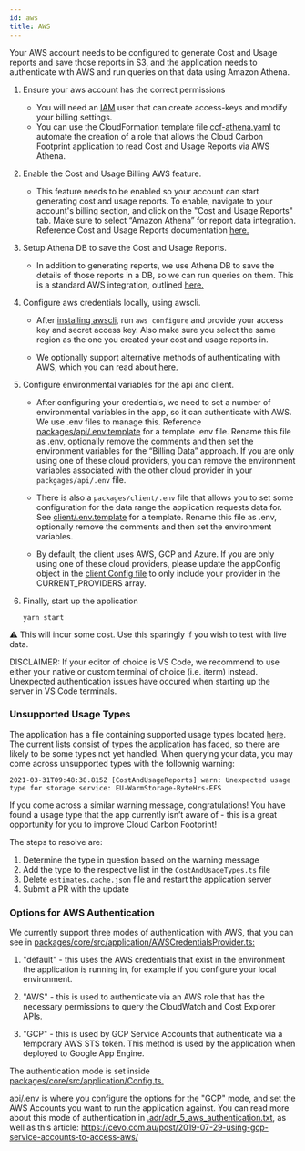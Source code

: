 ```yaml
---
id: aws
title: AWS
---
```


Your AWS account needs to be configured to generate Cost and Usage reports and save those reports in S3, and the application needs to authenticate with AWS and run queries on that data using Amazon Athena.

1.  Ensure your aws account has the correct permissions

    - You will need an [IAM](https://aws.amazon.com/premiumsupport/knowledge-center/create-access-key/) user that can create access-keys and modify your billing settings.
    - You can use the CloudFormation template file [ccf-athena.yaml](https://github.com/ThoughtWorks-Cleantech/cloud-carbon-footprint/blob/trunk/cloudformation/ccf-athena.yaml) to automate the creation of a role that allows the Cloud Carbon Footprint application to read Cost and Usage Reports via AWS Athena.

2.  Enable the Cost and Usage Billing AWS feature.

    - This feature needs to be enabled so your account can start generating cost and usage reports. To enable, navigate to your account's billing section, and click on the "Cost and Usage Reports" tab. Make sure to select “Amazon Athena” for report data integration. Reference Cost and Usage Reports documentation [here.](https://docs.aws.amazon.com/cur/latest/userguide/what-is-cur.html)

3.  Setup Athena DB to save the Cost and Usage Reports.

    - In addition to generating reports, we use Athena DB to save the details of those reports in a DB, so we can run queries on them. This is a standard AWS integration, outlined [here.](https://docs.aws.amazon.com/cur/latest/userguide/cur-query-athena.html)

4.  Configure aws credentials locally, using awscli.

    - After [installing awscli](https://github.com/ThoughtWorks-Cleantech/cloud-carbon-footprint#optional-prerequisites), run `aws configure` and provide your access key and secret access key. Also make sure you select the same region as the one you created your cost and usage reports in.

    - We optionally support alternative methods of authenticating with AWS, which you can read about [here.](https://github.com/ThoughtWorks-Cleantech/cloud-carbon-footprint#options-for-aws-authentication)

5.  Configure environmental variables for the api and client.

    - After configuring your credentials, we need to set a number of environmental variables in the app, so it can authenticate with AWS. We use .env files to manage this. Reference [packages/api/.env.template](https://github.com/ThoughtWorks-Cleantech/cloud-carbon-footprint/blob/trunk/packages/api/.env.template) for a template .env file. Rename this file as .env, optionally remove the comments and then set the environment variables for the “Billing Data” approach. If you are only using one of these cloud providers, you can remove the environment variables associated with the other cloud provider in your `packgages/api/.env` file.

    - There is also a `packages/client/.env` file that allows you to set some configuration for the data range the application requests data for. See [client/.env.template](https://github.com/ThoughtWorks-Cleantech/cloud-carbon-footprint/blob/trunk/packages/client/.env.template) for a template. Rename this file as .env, optionally remove the comments and then set the environment variables.

    - By default, the client uses AWS, GCP and Azure. If you are only using one of these cloud providers, please update the appConfig object in the [client Config file](https://github.com/ThoughtWorks-Cleantech/cloud-carbon-footprint/blob/trunk/packages/client/src/Config.ts) to only include your provider in the CURRENT_PROVIDERS array.

6.  Finally, start up the application

        yarn start

:warning: This will incur some cost. Use this sparingly if you wish to test with live data.

DISCLAIMER: If your editor of choice is VS Code, we recommend to use either your native or custom terminal of choice (i.e. iterm) instead. Unexpected authentication issues have occured when starting up the server in VS Code terminals.

### Unsupported Usage Types

The application has a file containing supported usage types located [here](https://github.com/ThoughtWorks-Cleantech/cloud-carbon-footprint/blob/trunk/packages/core/src/services/aws/CostAndUsageTypes.ts). The current lists consist of types the application has faced, so there are likely to be some types not yet handled. When querying your data, you may come across unsupported types with the follownig warning:

`2021-03-31T09:48:38.815Z [CostAndUsageReports] warn: Unexpected usage type for storage service: EU-WarmStorage-ByteHrs-EFS`

If you come across a similar warning message, congratulations! You have found a usage type that the app currently isn’t aware of - this is a great opportunity for you to improve Cloud Carbon Footprint!

The steps to resolve are:

1. Determine the type in question based on the warning message
2. Add the type to the respective list in the `CostAndUsageTypes.ts` file
3. Delete `estimates.cache.json` file and restart the application server
4. Submit a PR with the update

### Options for AWS Authentication

We currently support three modes of authentication with AWS, that you can see in [packages/core/src/application/AWSCredentialsProvider.ts:](https://github.com/ThoughtWorks-Cleantech/cloud-carbon-footprint/blob/trunk/packages/core/src/application/AWSCredentialsProvider.ts)

1. "default" - this uses the AWS credentials that exist in the environment the application is running in, for example if you configure your local environment.

2. "AWS" - this is used to authenticate via an AWS role that has the necessary permissions to query the CloudWatch and Cost Explorer APIs.

3. "GCP" - this is used by GCP Service Accounts that authenticate via a temporary AWS STS token. This method is used by the application when deployed to Google App Engine.

The authentication mode is set inside [packages/core/src/application/Config.ts.](https://github.com/ThoughtWorks-Cleantech/cloud-carbon-footprint/blob/trunk/packages/core/src/application/Config.ts)

api/.env is where you configure the options for the "GCP" mode, and set the AWS Accounts you want to run the application against. You can read more about this mode of authentication in [.adr/adr_5_aws_authentication.txt](https://github.com/ThoughtWorks-Cleantech/cloud-carbon-footprint/blob/trunk/.adr/adr_5_aws_authentication.txt), as well as this article: https://cevo.com.au/post/2019-07-29-using-gcp-service-accounts-to-access-aws/

<!-- © 2021 Thoughtworks, Inc. All rights reserved. -->

